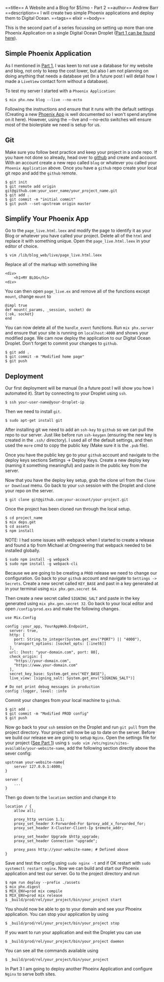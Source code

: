 ==title==
 A Website and a Blog for $5/mo - Part 2
==author==
 Andrew Barr
==description==
 I will create two simple Phoenix applications and deploy them to Digital Ocean. 
==tags==
 elixir
==body==


This is the second part of a series focussing on setting up more than one Phoenix Application on a single Digital Ocean Droplet ([Part 1 can be found here](https://andrewbarr.io/posts/website-and-blog-5-dolllars-a-month-p1)).

## Simple Phoenix Application 

As I mentioned in [Part 1](https://andrewbarr.io/posts/website-and-blog-5-dolllars-a-month-p1), I was keen to not use a database for my website and blog, not only to keep the cost lower, but also I am not planning on doing anything that needs a database yet (In a future post I will detail how I made a `LiveView` contact form without a database).

To test my server I started with a `Phoenix Application`:

```
$ mix phx.new blog --live --no-ecto
```

Following the instructions and ensure that it runs with the default settings (Creating a new [Phoenix App](https://www.phoenixframework.org/) is well documented so I won't spend anytime on it here). However, using the --live and --no-ecto switches will ensure most of the biolerplate we need is setup for us.

## Git 

Make sure you follow best practice and keep your project in a code repo. If you have not done so already, head over to [github](https://www.`github`.com) and create and account. With an account create a new repo called `blog` or whatever you called your `Phoenix Application` above. Once you have a `github` repo create your local git repo and add the `github` remote.

```
$ git init
$ git remote add origin git@github.com:your_user_name/your_project_name.git
$ git add .
$ git commit -m "initial commit"
$ git push --set-upstream origin master
```

## Simplify Your Phoenix App

Go to the `page_live.html.leex` and modify the page to identify it as your Blog or whatever you have called your project. Delete all of the `html` and replace it with something unique. Open the `page_live.html.leex` in your editor of choice.

```
$ vim /lib/blog_web/live/page_live.html.leex
```

Replace all of the markup with something like

```
<div>
	<h1>MY BLOG</h1>
<div>
```

You can then open `page_live.ex` and remove all of the functions except `mount`, change  `mount` to 

```
@impl true
def mount(_params, _session, socket) do
{:ok, socket}
end

```

You can now delete all of the `handle_event` functions. Run `mix phx.server` and ensure that your site is running on `localhost:4000` and shows your modified page. We cam now deploy the application to our Digital Ocean Droplet. Don't forget to commit your changes to ``github``.

```
$ git add .
$ git commit -m "Modified home page"
$ git push
```

## Deployment

Our first deployment will be manual (In a future post I will show you how I automated it). Start by connecting to your Droplet using `ssh`. 

```
$ ssh your-user-name@your-Droplet-ip
```

Then we need to install `git`.

```
$ sudo apt-get install git
```

After installing git we need to add an `ssh-key` to `github` so we can pull the repo to our server. Just like before run `ssh-keygen` (ensuring the new key is created in the `.ssh/` directory). I used all of the default settings, and then used the `more` cmd to copy the public key (Make sure it is the `.pub` file). 

Once you have the public key go to your `github` account and navigate to the deploy keys sections Settings -> Deploy Keys. Create a new deploy key (naming it something meaningful) and paste in the public key from the server.

Now that you have the deploy key setup, grab the clone url from the `Clone or Download` menu. Go back to your `ssh` session with the Droplet and clone your repo on the server.

```
$ git clone git@github.com:your-account/your-project.git
```

Once the project has been cloned run through the local setup.

```
$ cd project_name
$ mix deps.get
$ cd assets
$ npm install
```

NOTE: I had some issues with webpack when I started to create a release and found a tip from Michael at Omgneering that webpack needed to be installed globally.

```
$ sudo npm install -g webpack
$ sudo npm install -g webpack-cli

```

Because we are going to be creating a `PROD` release we need to change our configuration. Go back to your ``github`` account and navigate to `Settings -> Secrets`. Create a new secret called `KEY_BASE` and past in a key generated at in your terminal using `mix phx.gen.secret 64`. 

Then create a new secret called `SIGNING_SALT` and paste in the key generated using `mix phx.gen.secret 32`. Go back to your local editor and open `/config/prod.exs` and make the following changes.

```
use Mix.Config

config :your_app, YourAppWeb.Endpoint,
  server: true,
  http: [
    port: String.to_integer(System.get_env("PORT") || "4000"),
    transport_options: [socket_opts: [:inet6]]
  ],
  url: [host: "your-domain.com", port: 80],
  check_origin: [
    "https://your-domain.com",
    "https://www.your-domain.com"
  ],
  secret_key_base: System.get_env("KEY_BASE"),
  live_view: [signing_salt: System.get_env("SIGNING_SALT")]

# Do not print debug messages in production
config :logger, level: :info
```

Commit your changes from your local machine to `github`.

```
$ git add .
$ git commit -m "Modified PROD config"
$ git push
```

Now go back to your `ssh` session on the Droplet and run `git pull` from the project directory. Your project will now be up to date on the server. Before we build our release we are going to setup `Nginx`. Open the settings file for your project ([See Part 1](https://andrewbarr.io/posts/website-and-blog-5-dolllars-a-month-p1)) using `$ sudo vim /etc/nginx/sites-available/your-website-name`, add the following section directly above the sever config:

```
upstream your-website-name{
	server 127.0.0.1:4000;
}

server {
	...
}
```

Then go down to the `location` section and change it to

```
location / {
	allow all;

	proxy_http_version 1.1;
	proxy_set_header X-Forwarded-For $proxy_add_x_forwarded_for;
	proxy_set_header X-Cluster-Client-Ip $remote_addr;

	proxy_set_header Upgrade $http_upgrade;
	proxy_set_header Connection "upgrade";

	proxy_pass http://your-website-name; # Defined above
}
```

Save and test the config using `sudo nginx -t` and if OK restart with `sudo systemctl restart nginx`. Now we can build and start our Phoenix application and test our server. Go to the project directory and run

```
$ npm run deploy --prefix ./assets
$ mix phx.digest
$ MIX_ENV=prod mix compile
$ MIX_ENV=prod mix release 
$ _build/prod/rel/your_project/bin/your_project start
```

You should now be able to go to your domain and see your Phoeinx application. You can stop your application by using 

```
$ _build/prod/rel/your_project/bin/your_project stop
``` 

If you want to run your application and exit the Droplet you can use 

```
$ _build/prod/rel/your_project/bin/your_project daemon
``` 
You can see all the commands available using 

```
$ _build/prod/rel/your_project/bin/your_project
```

In Part 3 I am going to deploy another Phoeinx Application and configure `Nginx` to serve both sites.

<p>&nbsp;</p>
<p>&nbsp;</p>
<p>&nbsp;</p>
<p>&nbsp;</p>